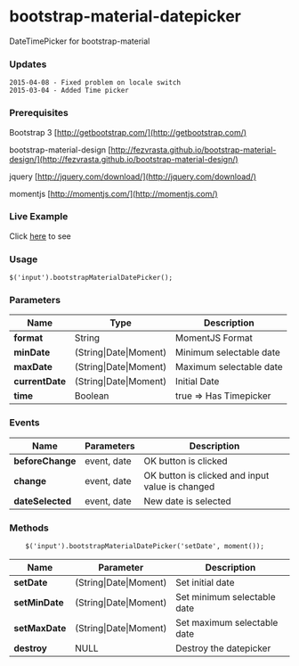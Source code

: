 # bootstrap-material-datepicker
DateTimePicker for bootstrap-material

### Updates

    2015-04-08 - Fixed problem on locale switch
    2015-03-04 - Added Time picker

### Prerequisites

Bootstrap 3 [http://getbootstrap.com/](http://getbootstrap.com/)

bootstrap-material-design [http://fezvrasta.github.io/bootstrap-material-design/](http://fezvrasta.github.io/bootstrap-material-design/)

jquery [http://jquery.com/download/](http://jquery.com/download/)

momentjs [http://momentjs.com/](http://momentjs.com/)

### Live Example

Click [here](http://t00rk.github.io/bootstrap-material-datepicker/) to see

### Usage

	$('input').bootstrapMaterialDatePicker();
	
### Parameters

| Name				| Type							| Description				|
| ----------------- | ----------------------------- | ------------------------- |
| **format**		| String						| MomentJS Format			|
| **minDate**		| (String\|Date\|Moment)		| Minimum selectable date	|
| **maxDate**		| (String\|Date\|Moment)		| Maximum selectable date	|
| **currentDate**	| (String\|Date\|Moment)		| Initial Date				|
| **time**			| Boolean						| true => Has Timepicker	|


### Events

| Name				| Parameters				| Description										|
| ----------------- | ------------------------- | ------------------------------------------------- |
| **beforeChange**	| event, date				| OK button is clicked								|
| **change**		| event, date				| OK button is clicked and input value is changed	|
| **dateSelected**	| event, date				| New date is selected								|


### Methods

        $('input').bootstrapMaterialDatePicker('setDate', moment());

| Name				| Parameter					| Description					|
| ----------------- | ------------------------- | ----------------------------- |
| **setDate**		| (String\|Date\|Moment)	| Set initial date				|
| **setMinDate**	| (String\|Date\|Moment)	| Set minimum selectable date	|
| **setMaxDate**	| (String\|Date\|Moment)	| Set maximum selectable date	|
| **destroy**		| NULL						| Destroy the datepicker		|

	
